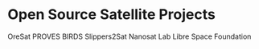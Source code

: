 # Open Source Satellite Projects

OreSat
PROVES
BIRDS
Slippers2Sat
Nanosat Lab
Libre Space Foundation
